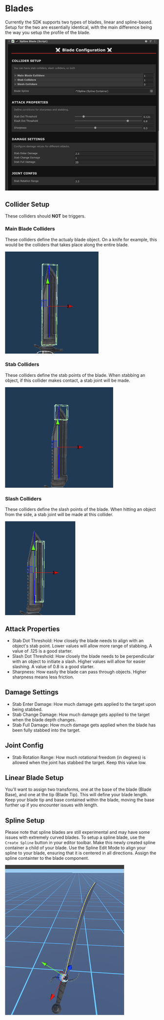 # Blades

Currently the SDK supports two types of blades, linear and spline-based. Setup for the two are essentially identical, with the main difference being the way you setup the profile of the blade.

![blade component overview](images/blades/image.png)

## Collider Setup

These colliders should **NOT** be triggers.

### Main Blade Colliders

These colliders define the actualy blade object. On a knife for example, this would be the colliders that takes place along the entire blade.

![main blade collider](images/blades/image-1.png)

### Stab Colliders

These colliders define the stab points of the blade. When stabbing an object, if this collider makes contact, a stab joint will be made.

![stab colliders](images/blades/image-2.png)

### Slash Colliders

These colliders define the slash points of the blade. When hitting an object from the side, a stab joint will be made at this collider.

![slash colliders](images/blades/image-3.png)

## Attack Properties

- Stab Dot Threshold: How closely the blade needs to align with an object's stab point. Lower values will allow more range of stabbing. A value of .125 is a good starter.
- Slash Dot Threshold: How closely the blade needs to be perpendicular with an object to initiate a slash. Higher values will allow for easier slashing. A value of 0.8 is a good starter.
- Sharpness: How easily the blade can pass through objects. Higher sharpness means less friction.

## Damage Settings

- Stab Enter Damage: How much damage gets applied to the target upon being stabbed.
- Stab Change Damage: How much damage gets applied to the target when the blade depth changes.
- Stab Full Damage: How much damage gets applied when the blade has been fully stabbed into the target.

## Joint Config

- Stab Rotation Range: How much rotational freedom (in degrees) is allowed when the joint has stabbed the target. Keep this value low.

## Linear Blade Setup

You'll want to assign two transforms, one at the base of the blade (Blade Base), and one at the tip (Blade Tip). This will define your blade length. Keep your blade tip and base contained within the blade, moving the base further up if you encounter issues with length.

## Spline Setup

Please note that spline blades are still experimental and may have some issues with extremely curved blades. To setup a spline blade, use the `Create Spline` button in your editor toolbar. Make this newly created spline container a child of your blade. Use the Spline Edit Mode to align your spline to your blade, ensuring that it is centered in all directions. Assign the spline containter to the blade component. 

![spline setup](images/blades/image-4.png)